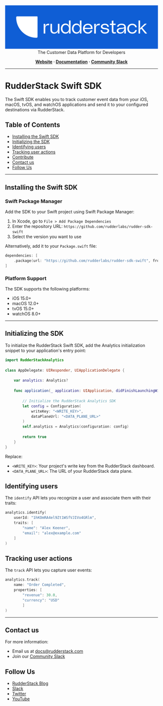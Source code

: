 <p align="center">
  <a href="https://rudderstack.com/">
    <img alt="RudderStack" width="512" src="https://raw.githubusercontent.com/rudderlabs/rudder-sdk-js/develop/assets/rs-logo-full-light.jpg">
  </a>
  <br />
  <caption>The Customer Data Platform for Developers</caption>
</p>
<p align="center">
  <b>
    <a href="https://rudderstack.com">Website</a>
    ·
    <a href="https://rudderstack.com/docs/">Documentation</a>
    ·
    <a href="https://rudderstack.com/join-rudderstack-slack-community">Community Slack</a>
  </b>
</p>

---

# RudderStack Swift SDK

The Swift SDK enables you to track customer event data from your iOS, macOS, tvOS, and watchOS applications and send it to your configured destinations via RudderStack.

## Table of Contents

- [Installing the Swift SDK](#installing-the-swift-sdk)
- [Initializing the SDK](#initializing-the-sdk)
- [Identifying users](#identifying-users)
- [Tracking user actions](#tracking-user-actions)
- [Contribute](#contribute)
- [Contact us](#contact-us)
- [Follow Us](#follow-us)

---

## Installing the Swift SDK

### Swift Package Manager

Add the SDK to your Swift project using Swift Package Manager:

1. In Xcode, go to `File > Add Package Dependencies`
2. Enter the repository URL: `https://github.com/rudderlabs/rudder-sdk-swift`
3. Select the version you want to use

Alternatively, add it to your `Package.swift` file:

```swift
dependencies: [
    .package(url: "https://github.com/rudderlabs/rudder-sdk-swift", from: "1.0.0")
]
```

### Platform Support

The SDK supports the following platforms:
- iOS 15.0+
- macOS 12.0+
- tvOS 15.0+
- watchOS 8.0+

---

## Initializing the SDK

To initialize the RudderStack Swift SDK, add the Analytics initialization snippet to your application's entry point:

```swift
import RudderStackAnalytics

class AppDelegate: UIResponder, UIApplicationDelegate {
    
    var analytics: Analytics?
    
    func application(_ application: UIApplication, didFinishLaunchingWithOptions launchOptions: [UIApplication.LaunchOptionsKey: Any]?) -> Bool {
        
        // Initialize the RudderStack Analytics SDK
        let config = Configuration(
            writeKey: "<WRITE_KEY>",
            dataPlaneUrl: "<DATA_PLANE_URL>"
        )
        self.analytics = Analytics(configuration: config)
        
        return true
    }
}
```

Replace:
- `<WRITE_KEY>`: Your project's write key from the RudderStack dashboard.
- `<DATA_PLANE_URL>`: The URL of your RudderStack data plane.

## Identifying users

The `identify` API lets you recognize a user and associate them with their traits:

```swift
analytics.identify(
    userId: "1hKOmRA4el9Zt1WSfVJIVo4GRlm",
    traits: [
        "name": "Alex Keener",
        "email": "alex@example.com"
    ]
)
```

## Tracking user actions

The `track` API lets you capture user events:

```swift
analytics.track(
    name: "Order Completed",
    properties: [
        "revenue": 30.0,
        "currency": "USD"
        ]
)
```

---

## Contact us

For more information:

- Email us at [docs@rudderstack.com](mailto:docs@rudderstack.com)
- Join our [Community Slack](https://rudderstack.com/join-rudderstack-slack-community)

## Follow Us

- [RudderStack Blog](https://rudderstack.com/blog/)
- [Slack](https://rudderstack.com/join-rudderstack-slack-community)
- [Twitter](https://twitter.com/rudderstack)
- [YouTube](https://www.youtube.com/channel/UCgV-B77bV_-LOmKYHw8jvBw)
